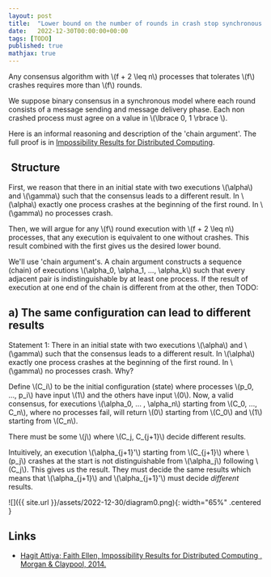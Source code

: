 ```yaml
---
layout: post
title:  "Lower bound on the number of rounds in crash stop synchronous consensus, by 'chain argument'"
date:   2022-12-30T00:00:00+00:00
tags: [TODO]
published: true
mathjax: true
---
```


Any consensus algorithm with \\(f + 2 \leq n\\) processes that tolerates \\(f\\) crashes requires more than \\(f\\) rounds.

We suppose binary consensus in a synchronous model where each round consists of a message sending and message delivery phase. Each non crashed process must agree on a value in \\(\lbrace 0, 1 \rbrace \\).

Here is an informal reasoning and description of the 'chain argument'. The full proof is in [Impossibility Results for Distributed Computing](https://ieeexplore.ieee.org/document/6855592/).

##  Structure

First, we reason that there in an initial state with two executions \\(\alpha\\) and \\(\gamma\\) such that the consensus leads to a different result. In \\(\alpha\\) exactly one process crashes at the beginning of the first round. In \\(\gamma\\) no processes crash.

Then, we will argue for any \\(f\\) round execution with \\(f + 2 \leq n\\) processes, that any execution is equivalent to one without crashes. This result combined with the first gives us the desired lower bound.

We'll use 'chain argument's. A chain argument constructs a sequence (chain) of executions \\(\alpha_0, \alpha_1, ..., \alpha_k\\) such that every adjacent pair is indistinguishable by at least one process. If the result of execution at one end of the chain is different from at the other, then TODO:

## a) The same configuration can lead to different results

Statement 1: There in an initial state with two executions \\(\alpha\\) and \\(\gamma\\) such that the consensus leads to a different result. In \\(\alpha\\) exactly one process crashes at the beginning of the first round. In \\(\gamma\\) no processes crash. Why?

Define \\(C_i\\) to be the initial configuration (state) where processes \\(p_0, ..., p_i\\) have input \\(1\\) and the others have input \\(0\\). Now, a valid consensus, for executions \\(\alpha_0, ... , \alpha_n\\) starting from \\(C_0, ..., C_n\\), where no processes fail, will return \\(0\\) starting from \\(C_0\\) and \\(1\\) starting from \\(C_n\\).

There must be some \\(j\\) where \\(C_j, C_{j+1}\\) decide different results.

Intuitively, an execution \\(\alpha_{j+1}'\\) starting from \\(C_{j+1}\\) where \\(p_j\\) crashes at the start is not distinguishable from \\(\alpha_j\\) following \\(C_j\\). This gives us the result. They must decide the same results which means that \\(\alpha_{j+1}\\) and \\(\alpha_{j+1}'\\) must decide *different* results.

![]({{ site.url }}/assets/2022-12-30/diagram0.png){: width="65%" .centered }

## Links

- [Hagit Attiya; Faith Ellen, Impossibility Results for Distributed Computing , Morgan & Claypool, 2014.](https://ieeexplore.ieee.org/document/6855592/)
